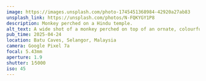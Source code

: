 ```yaml
---
image: https://images.unsplash.com/photo-1745451368984-42920a27ab83
unsplash_link: https://unsplash.com/photos/N-FQKYGY1P8
description: Monkey perched on a Hindu temple.
alt_text: A wide shot of a monkey perched on top of an ornate, colourful Hindu temple. The background is a huge mass of trees and foliage.
pub_time: 2025-04-24
location: Batu Caves, Selangor, Malaysia
camera: Google Pixel 7a
focal: 5.43mm
aperture: 1.9
shutter: 1⁄5000
iso: 45
---
```

